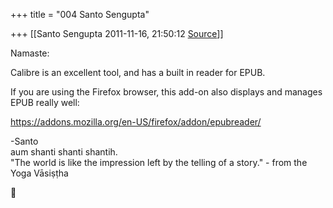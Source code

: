+++
title = "004 Santo Sengupta"

+++
[[Santo Sengupta	2011-11-16, 21:50:12 [Source](https://groups.google.com/g/samskrita/c/4o8K_SjRnqQ)]]



Namaste:

  

Calibre is an excellent tool, and has a built in reader for EPUB.

  

If you are using the Firefox browser, this add-on also displays and manages EPUB really well:

  

<https://addons.mozilla.org/en-US/firefox/addon/epubreader/>

  

  
-Santo  
aum shanti shanti shantih.  
"The world is like the impression left by the telling of a story." - from the Yoga Vāsiṣṭha



